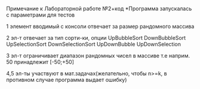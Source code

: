 Примечание к Лабораторной работе №2+код
*Программа запускалась с параметрами для тестов

1 элемент вводимый с консоли отвечает за размер рандомного массива

2 эл-т отвечает за тип сорти-ки, опции UpBubbleSort DownBubbleSort UpSelectionSort DownSelectionSort UpDownBubble UpDownSelection

3 эл-т ограничивает диапазон рандомных чисел в массиве т.е наприм. 50 принадлежит [-50;+50]

4,5 эл-ты участвуют в мат.задачах(желательно, чтобы n>=k, в противном случае программа выдает ошибку)
